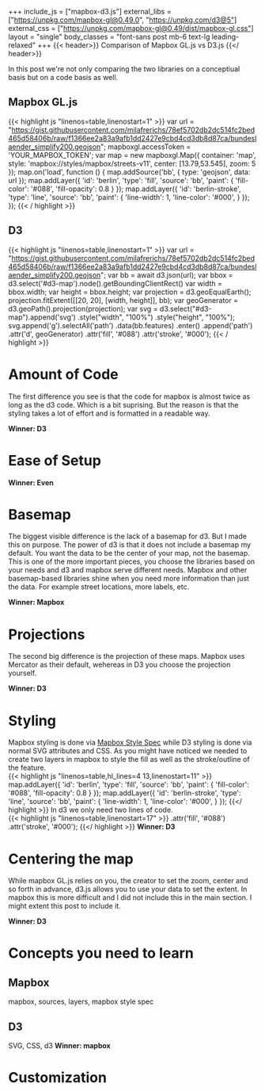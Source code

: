 +++
include_js = ["mapbox-d3.js"]
external_libs = ["https://unpkg.com/mapbox-gl@0.49.0", "https://unpkg.com/d3@5"]
external_css = ["https://unpkg.com/mapbox-gl@0.49/dist/mapbox-gl.css"]
layout = "single"
body_classes = "font-sans post mb-6 text-lg leading-relaxed"
+++
{{< header>}}
  Comparison of Mapbox GL.js vs D3.js
{{</ header>}}

<div class="flex h-64 mb-8">
  <div class="w-1/2">
    <div id="map" class="h-full"></div>
  </div>
  <div class="w-1/2">
    <div id="d3-map" class="h-full"></div>
  </div>
</div>

In this post we're not only comparing the two libraries on a conceptiual basis but on a code basis as well.  

## Mapbox GL.js
{{< highlight js "linenos=table,linenostart=1" >}}
var url = "https://gist.githubusercontent.com/milafrerichs/78ef5702db2dc514fc2bed465d58406b/raw/f1366ee2a83a9afb1dd2427e9cbd4cd3db8d87ca/bundeslaender_simplify200.geojson";
mapboxgl.accessToken = 'YOUR_MAPBOX_TOKEN';
var map = new mapboxgl.Map({
  container: 'map',
    style: 'mapbox://styles/mapbox/streets-v11',
    center: [13.79,53.545], 
    zoom: 5
  });
  map.on('load', function () {
    map.addSource('bb', { type: 'geojson', data: url });
    map.addLayer({
      'id': 'berlin',
      'type': 'fill',
      'source': 'bb',
      'paint': {
        'fill-color': '#088',
        'fill-opacity': 0.8
      }
    });
    map.addLayer({
      'id': 'berlin-stroke',
      'type': 'line',
      'source': 'bb',
      'paint': {
        'line-width': 1,
        'line-color': '#000',
      }
    });
});
{{< / highlight >}}
## D3
{{< highlight js "linenos=table,linenostart=1" >}}
var url = "https://gist.githubusercontent.com/milafrerichs/78ef5702db2dc514fc2bed465d58406b/raw/f1366ee2a83a9afb1dd2427e9cbd4cd3db8d87ca/bundeslaender_simplify200.geojson";
var bb = await d3.json(url);
var bbox = d3.select('#d3-map').node().getBoundingClientRect()
var width = bbox.width;
var height = bbox.height;
var projection = d3.geoEqualEarth();
projection.fitExtent([[20, 20], [width, height]], bb);
var geoGenerator = d3.geoPath().projection(projection);
var svg = d3.select("#d3-map").append('svg')
    .style("width", "100%")
    .style("height", "100%");
svg.append('g').selectAll('path')
.data(bb.features)
.enter()
  .append('path')
  .attr('d', geoGenerator)
  .attr('fill', '#088')
  .attr('stroke', '#000');
{{< / highlight >}}

# Amount of Code
The first difference you see is that the code for mapbox is almost twice as long as the d3 code. Which is a bit suprising. But the reason is that the styling takes a lot of effort and is formatted in a readable way.  

__Winner: D3__

# Ease of Setup

__Winner: Even__

# Basemap
The biggest visible difference is the lack of a basemap for d3. But I made this on purpose. The power of d3 is that it does not include a basemap my default. You want the data to be the center of your map, not the basemap.  
This is one of the more important pieces, you choose the libraries based on your needs and d3 and mapbox serve different needs. Mapbox and other basemap-based libraries shine when you need more information than just the data. For example street locations, more labels, etc.

__Winner: Mapbox__

# Projections
The second big difference is the projection of these maps. Mapbox uses Mercator as their default, wehereas in D3 you choose the projection yourself. 

__Winner: D3__

# Styling

Mapbox styling is done via [Mapbox Style Spec]() while D3 styling is done via normal SVG attributes and CSS.
As you might have noticed we needed to create two layers in mapbox to style the fill as well as the stroke/outline of the feature.  
{{< highlight js "linenos=table,hl_lines=4 13,linenostart=11" >}}
    map.addLayer({
      'id': 'berlin',
      'type': 'fill',
      'source': 'bb',
      'paint': {
        'fill-color': '#088',
        'fill-opacity': 0.8
      }
    });
    map.addLayer({
      'id': 'berlin-stroke',
      'type': 'line',
      'source': 'bb',
      'paint': {
        'line-width': 1,
        'line-color': '#000',
      }
    });
{{</ highlight >}}
In d3 we only need two lines of code.  
{{< highlight js "linenos=table,linenostart=17" >}}
  .attr('fill', '#088')
  .attr('stroke', '#000');
{{</ highlight >}}
__Winner: D3__

# Centering the map
While mapbox GL.js relies on you, the creator to set the zoom, center and so forth in advance, d3.js allows you to use your data to set the extent. In mapbox this is more difficult and I did not include this in the main section. I might extent this post to include it.

__Winner: D3__

# Concepts you need to learn

## Mapbox
mapbox, sources, layers, mapbox style spec

## D3
SVG, CSS, d3
__Winner: mapbox__

# Customization
